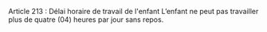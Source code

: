 Article 213 : Délai horaire de travail de l'enfant
L’enfant ne peut pas travailler plus de quatre (04) heures par jour sans repos.